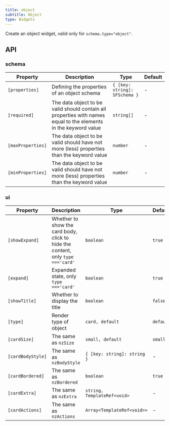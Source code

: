 ```yaml
---
title: object
subtitle: Object
type: Widgets
---
```


Create an object widget, valid only for `schema.type="object"`.

## API


### schema

| Property | Description | Type | Default |
|----------|-------------|------|---------|
| `[properties]` | Defining the properties of an object schema | `{ [key: string]: SFSchema }` | - |
| `[required]` | The data object to be valid should contain all properties with names equal to the elements in the keyword value | `string[]` | - |
| `[maxProperties]` | The data object to be valid should have not more (less) properties than the keyword value | `number` | - |
| `[minProperties]` | The data object to be valid should have not more (less) properties than the keyword value | `number` | - |

### ui

| Property | Description | Type | Default |
|----------|-------------|------|---------|
| `[showExpand]` | Whether to show the card body, click to hide the content, only `type ==='card'` | `boolean` | `true` |
| `[expand]` | Expanded state, only `type ==='card'` | `boolean` | `true` |
| `[showTitle]` | Whether to display the title | `boolean` | `false` |
| `[type]` | Render type of object | `card, default` | `default` |
| `[cardSize]` | The same as `nzSize` | `small, default` | `small` |
| `[cardBodyStyle]` | The same as `nzBodyStyle` | `{ [key: string]: string }` | - |
| `[cardBordered]` | The same as `nzBordered` | `boolean` | `true` |
| `[cardExtra]` | The same as `nzExtra` | `string, TemplateRef<void>` | - |
| `[cardActions]` | The same as `nzActions` | `Array<TemplateRef<void>>` | - |

